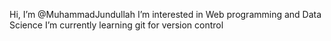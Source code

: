 Hi, I’m @MuhammadJundullah
I’m interested in Web programming and Data Science
I’m currently learning git for version control 


<!---
MuhammadJundullah/MuhammadJundullah is a ✨ special ✨ repository because its `README.md` (this file) appears on your GitHub profile.
You can click the Preview link to take a look at your changes.
--->
